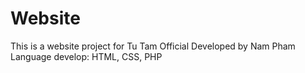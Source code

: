 # Website
This is a website project for Tu Tam Official
Developed by Nam Pham
Language develop: HTML, CSS, PHP
